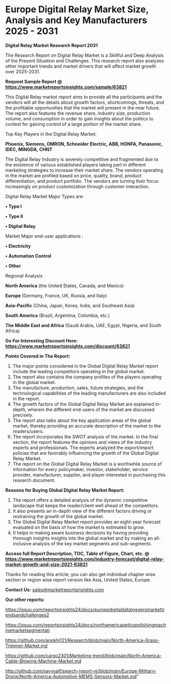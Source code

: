 # Europe Digital Relay Market Size, Analysis and Key Manufacturers 2025 - 2031

<strong>Digital Relay Market Research Report 2031</strong>

The Research Report on Digital Relay Market is a Skillful and Deep Analysis of the Present Situation and Challenges. This research report also analyzes other important trends and market drivers that will affect market growth over 2025-2031.

<strong>Request Sample Report @ <a href=https://www.marketreportsinsights.com/sample/63821>https://www.marketreportsinsights.com/sample/63821</a></strong>

This Digital Relay market report aims to provide all the participants and the vendors will all the details about growth factors, shortcomings, threats, and the profitable opportunities that the market will present in the near future. The report also features the revenue share, industry size, production volume, and consumption in order to gain insights about the politics to contest for gaining control of a large portion of the market share.

Top Key Players in the Digital Relay Market:

<strong>Phoenix, Siemens, OMRON, Schneider Electric, ABB, HONFA, Panasonic, IDEC, MINGDA, CHNT</strong>

The Digital Relay Industry is severely competitive and fragmented due to the existence of various established players taking part in different marketing strategies to increase their market share. The vendors operating in the market are profiled based on price, quality, brand, product differentiation, and product portfolio. The vendors are turning their focus increasingly on product customization through customer interaction.

Digital Relay Market Major Types are:

<strong>• Type I

• Type II

• Digital Relay</strong>

Market Major end-user applications :

<strong>• Electricity

• Automation Control

• Other</strong>

Regional Analysis

</u><strong><b>North America</b></strong> (the United States, Canada, and Mexico)

<strong><b>Europe </b></strong>(Germany, France, UK, Russia, and Italy)

<strong><b>Asia-Pacific</b></strong> (China, Japan, Korea, India, and Southeast Asia)

<strong><b>South America</b></strong> (Brazil, Argentina, Colombia, etc.)

<strong><b>The Middle East and Africa</b></strong> (Saudi Arabia, UAE, Egypt, Nigeria, and South Africa)

<strong>Go For Interesting Discount Here: <a href=https://www.marketreportsinsights.com/discount/63821>https://www.marketreportsinsights.com/discount/63821</a></strong>

<strong>Points Covered in The Report:</strong>
<ol>
  <li>The major points considered in the Global Digital Relay Market report include the leading competitors operating in the global market.</li>
  <li>The report also contains the company profiles of the players operating in the global market.</li>
  <li>The manufacture, production, sales, future strategies, and the technological capabilities of the leading manufacturers are also included in the report.</li>
  <li>The growth factors of the Global Digital Relay Market are explained in-depth, wherein the different end-users of the market are discussed precisely.</li>
  <li>The report also talks about the key application areas of the global market, thereby providing an accurate description of the market to the readers/users.</li>
  <li>The report incorporates the SWOT analysis of the market. In the final section, the report features the opinions and views of the industry experts and professionals. The experts analyzed the export/import policies that are favorably influencing the growth of the Global Digital Relay Market.</li>
  <li>The report on the Global Digital Relay Market is a worthwhile source of information for every policymaker, investor, stakeholder, service provider, manufacturer, supplier, and player interested in purchasing this research document.</li>
</ol>
<strong>Reasons for Buying Global Digital Relay Market Report:</strong>

<ol>
  <li>The report offers a detailed analysis of the dynamic competitive landscape that keeps the reader/client well ahead of the competitors.</li>
  <li>It also presents an in-depth view of the different factors driving or restraining the growth of the global market.</li>
  <li>The Global Digital Relay Market report provides an eight-year forecast evaluated on the basis of how the market is estimated to grow.</li>
  <li>It helps in making aware business decisions by having providing thorough insights insights into the global market and by making an all-inclusive analysis of the key market segments and sub-segments.</li>
</ol>
<strong>Access full Report Description, TOC, Table of Figure, Chart, etc. @ <a href=https://www.marketreportsinsights.com/industry-forecast/digital-relay-market-growth-and-size-2021-63821>https://www.marketreportsinsights.com/industry-forecast/digital-relay-market-growth-and-size-2021-63821</a></strong>


Thanks for reading this article; you can also get individual chapter wise section or region wise report version like Asia, United States, Europe.

<strong>Contact Us:</strong>
sales@marketreportsinsights.com

<strong>Our other reports:</strong>

<a href=https://issuu.com/reportsinsights24/docs/europedigitaldataloggersmarkettrendsandchallenges2>https://issuu.com/reportsinsights24/docs/europedigitaldataloggersmarkettrendsandchallenges2</a>

<a href=https://issuu.com/reportsinsights24/docs/northamericaopticspolishingmachinemarketsegmentati>https://issuu.com/reportsinsights24/docs/northamericaopticspolishingmachinemarketsegmentati</a>

<a href=https://github.com/anokhi121/Research/blob/main/North-America-Grass-Trimmer-Market.md>https://github.com/anokhi121/Research/blob/main/North-America-Grass-Trimmer-Market.md</a>

<a href=https://github.com/cargo2301/Marketing-trend/blob/main/North-America-Cable-Blowing-Machine-Market.md>https://github.com/cargo2301/Marketing-trend/blob/main/North-America-Cable-Blowing-Machine-Market.md</a>

<a href=http://github.com/sayysaif/search-report-re/blob/main/Europe-Military-Drone/North-America-Automotive-MEMS-Sensors-Market.md>http://github.com/sayysaif/search-report-re/blob/main/Europe-Military-Drone/North-America-Automotive-MEMS-Sensors-Market.md</a>"
